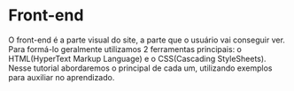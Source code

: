 # Front-end
O front-end é a parte visual do site, a parte que o usuário vai conseguir ver. Para formá-lo geralmente utilizamos 2 ferramentas principais: o HTML(HyperText Markup Language) e o CSS(Cascading StyleSheets).
Nesse tutorial abordaremos o principal de cada um, utilizando exemplos para auxiliar no aprendizado.